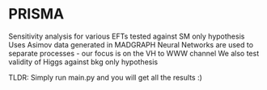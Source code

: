 # PRISMA

Sensitivity analysis for various EFTs tested against SM only hypothesis
Uses Asimov data generated in MADGRAPH
Neural Networks are used to separate processes - our focus is on the VH to WWW channel
We also test validity of Higgs against bkg only hypothesis

TLDR: Simply run main.py and you will get all the results :)
